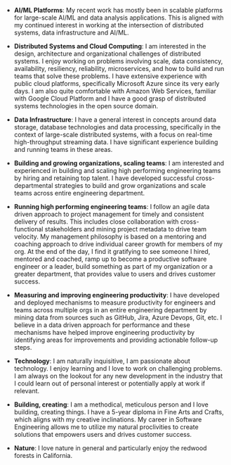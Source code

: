 - **AI/ML Platforms**: My recent work has mostly been in scalable platforms for large-scale AI/ML and data analysis applications. This is aligned with my continued interest in working at the intersection of distributed systems, data infrastructure and AI/ML.

- **Distributed Systems and Cloud Computing**: I am interested in the design, architecture and organizational challenges of distributed systems. I enjoy working on problems involving scale, data consistency, availability, resiliency, reliability, microservices, and how to build and run teams that solve these problems. I have extensive experience with public cloud platforms, specifically Microsoft Azure since its very early days. I am also quite comfortable with Amazon Web Services, familiar with Google Cloud Platform and I have a good grasp of distributed systems technologies in the open source domain.

- **Data Infrastructure**: I have a general interest in concepts around data storage, database technologies and data processing, specifically in the context of large-scale distributed systems, with a focus on real-time high-throughput streaming data. I have significant experience building and running teams in these areas.

- **Building and growing organizations, scaling teams**: I am interested and experienced in building and scaling high performing engineering teams by hiring and retaining top talent. I have developed successful cross-departmental strategies to build and grow organizations and scale teams across entire engineering department.

- **Running high performing engineering teams**: I follow an agile data driven approach to project management for timely and consistent delivery of results. This includes close collaboration with cross-functional stakeholders and mining project metadata to drive team velocity. My management philosophy is based on a mentoring and coaching approach to drive individual career growth for members of my org. At the end of the day, I find it gratifying to see someone I hired, mentored and coached, ramp up to become a productive software engineer or a leader, build something as part of my organization or a greater department, that provides value to users and drives customer success.

- **Measuring and improving engineering productivity**: I have developed and deployed mechanisms to measure productivity for engineers and teams across multiple orgs in an entire engineering department by mining data from sources such as GitHub, Jira, Azure Devops, Git, etc. I believe in a data driven approach for performance and these mechanisms have helped improve engineering productivity by identifying areas for improvements and providing actionable follow-up steps.

- **Technology**: I am naturally inquisitive, I am passionate about technology. I enjoy learning and I love to work on challenging problems. I am always on the lookout for any new development in the industry that I could learn out of personal interest or potentially apply at work if relevant.

- **Building, creating**:  I am a methodical, meticulous person and I love building, creating things. I have a 5-year diploma in Fine Arts and Crafts, which aligns with my creative inclinations. My career in Software Engineering allows me to utilize my natural proclivities to create solutions that empowers users and drives customer success.

- **Nature**: I love nature in general and particularly enjoy the redwood forests in California.
